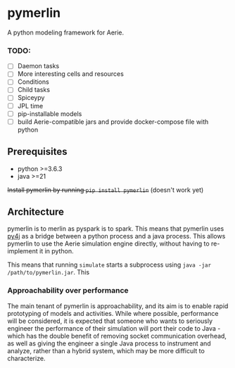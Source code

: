# pymerlin

A python modeling framework for Aerie.

### TODO:
- [ ] Daemon tasks
- [ ] More interesting cells and resources
- [ ] Conditions
- [ ] Child tasks
- [ ] Spiceypy
- [ ] JPL time
- [ ] pip-installable models
- [ ] build Aerie-compatible jars and provide docker-compose file with python

## Prerequisites
- python >=3.6.3
- java >=21

~~Install pymerlin by running `pip install pymerlin`~~ (doesn't work yet)

## Architecture
pymerlin is to merlin as pyspark is to spark. This means that pymerlin uses [py4j](https://www.py4j.org/) as a bridge
between a python process and a java process. This allows pymerlin to use the Aerie simulation engine directly, without
having to re-implement it in python.

This means that running `simulate` starts a subprocess using `java -jar /path/to/pymerlin.jar`. This



### Approachability over performance
The main tenant of pymerlin is approachability, and its aim is to enable rapid prototyping of models and activities.
While where possible, performance will be considered, it is expected that someone who wants to seriously engineer the
performance of their simulation will port their code to Java - which has the double benefit of removing socket
communication overhead, as well as giving the engineer a single Java process to instrument and analyze, rather than a 
hybrid system, which may be more difficult to characterize.
